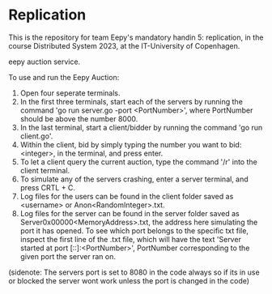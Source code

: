 # Replication
This is the repository for team Eepy's mandatory handin 5: replication, in the course Distributed System 2023, at the IT-University of Copenhagen.

eepy auction service.

To use and run the Eepy Auction:

1. Open four seperate terminals.
2. In the first three terminals, start each of the servers by running the command 'go run server.go -port \<PortNumber\>', where PortNumber should be above the number 8000. 
3. In the last terminal, start a client/bidder by running the command 'go run client.go'.
4. Within the client, bid by simply typing the number you want to bid: \<integer\>, in the terminal, and press enter.
5. To let a client query the current auction, type the command '/r' into the client terminal.
6. To simulate any of the servers crashing, enter a server terminal, and press CRTL + C.
7. Log files for the users can be found in the client folder saved as \<username\> or Anon\<RandomInteger\>.txt.
8. Log files for the server can be found in the server folder saved as Server0x00000\<MemoryAddress\>.txt, the address here simulating the port it has opened. To see which port belongs to the specific txt file, inspect the first line of the .txt file, which will have the text 'Server started at port [::]:\<PortNumber\>', PortNumber corresponding to the given port the server ran on.


(sidenote: The servers port is set to 8080 in the code always so if its in use or blocked the server wont work unless the port is changed in the code)